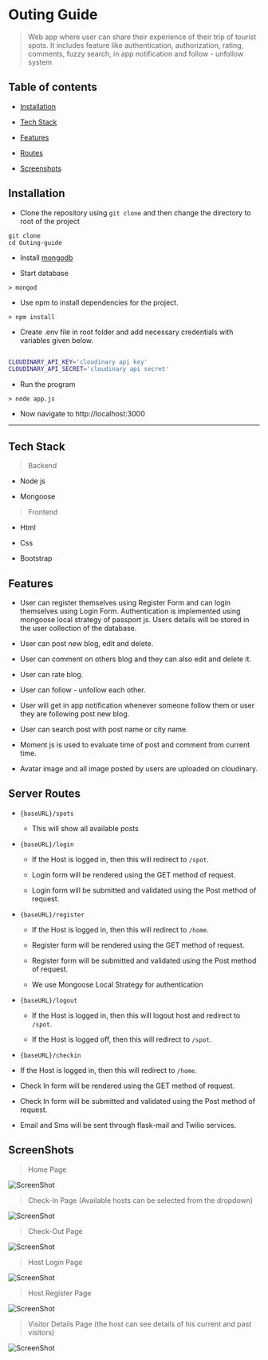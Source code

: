 
# Outing Guide

> Web app where user can share their experience of their trip of tourist spots. It includes feature like authentication, authorization, rating, comments, fuzzy search, in app notification and follow - unfollow system

  

## Table of contents

*  [Installation](#installation)

*  [Tech Stack](#tech-stack)

*  [Features](#feature)

*  [Routes](#server-routes)

*  [Screenshots](#screenshots)

  

## Installation

  


- Clone the repository using `git clone` and then change the directory to root of the project

```
git clone 
cd Outing-guide
```
- Install [mongodb](https://www.mongodb.com/)

- Start database
```
> mongod
```

- Use npm to install dependencies for the project.

```
> npm install
```

- Create .env file in root folder and add necessary credentials with variables given below.

```bash

CLOUDINARY_API_KEY='cloudinary api key'
CLOUDINARY_API_SECRET='cloudinary api secret'

```

- Run the program 

```
> node app.js
```

- Now navigate to http://localhost:3000

***
  

## Tech Stack

> Backend

* Node js

* Mongoose

> Frontend

* Html

* Css

* Bootstrap


## Features

* User can register themselves using Register Form and can login themselves using Login Form. Authentication is implemented using mongoose local strategy of passport js. Users details will be stored in the user collection of the database.

* User can post new blog, edit and delete.

* User can comment on others blog and they can also edit and delete it.

* User can rate blog. 

* User can follow - unfollow each other.

* User will get in app notification whenever someone follow them or user they are following post new blog.

* User can search post with post name or city name.

* Moment js is used to evaluate time of post and comment from current time.

* Avatar image and all image posted by users are uploaded on cloudinary.
  

## Server Routes

  

*  `{baseURL}/spots`

	* This will show all available posts


*  `{baseURL}/login`

	* If the Host is logged in, then this will redirect to `/spot`.

	* Login form will be rendered using the GET method of request.

	* Login form will be submitted and validated using the Post method of request.
	
	
*  `{baseURL}/register`

	* If the Host is logged in, then this will redirect to `/home`.

	* Register form will be rendered using the GET method of request.

	* Register form will be submitted and validated using the Post method of request.
	
	*   We use Mongoose Local Strategy for authentication 
  
  
*  `{baseURL}/logout`

	 * If the Host is logged in, then this will logout host and redirect to `/spot`.

	* If the Host is logged off, then this will redirect to `/spot`.


*  `{baseURL}/checkin`

  

* If the Host is logged in, then this will redirect to `/home`.

* Check In form will be rendered using the GET method of request.

* Check In form will be submitted and validated using the Post method of request.

* Email and Sms will be sent through flask-mail and Twilio services.

  

## ScreenShots

  

> Home Page

  

![ScreenShot](/screenshots/home.png)

  

> Check-In Page (Available hosts can be selected from the dropdown)

  

![ScreenShot](/screenshots/visitor_checkin.png)

  

> Check-Out Page

  

![ScreenShot](/screenshots/visitor_checkout.png)

  

> Host Login Page

  

![ScreenShot](/screenshots/host_login.png)

  

> Host Register Page

  

![ScreenShot](/screenshots/host_register.png)

  

> Visitor Details Page (the host can see details of his current and past visitors)

  

![ScreenShot](/screenshots/visitors_details.png)
